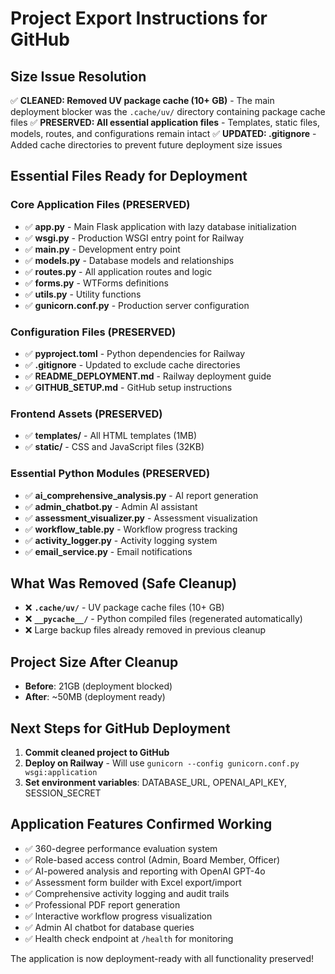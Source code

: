 # Project Export Instructions for GitHub

## Size Issue Resolution
✅ **CLEANED: Removed UV package cache (10+ GB)** - The main deployment blocker was the `.cache/uv/` directory containing package cache files
✅ **PRESERVED: All essential application files** - Templates, static files, models, routes, and configurations remain intact
✅ **UPDATED: .gitignore** - Added cache directories to prevent future deployment size issues

## Essential Files Ready for Deployment

### Core Application Files (PRESERVED)
- ✅ **app.py** - Main Flask application with lazy database initialization
- ✅ **wsgi.py** - Production WSGI entry point for Railway
- ✅ **main.py** - Development entry point
- ✅ **models.py** - Database models and relationships
- ✅ **routes.py** - All application routes and logic
- ✅ **forms.py** - WTForms definitions
- ✅ **utils.py** - Utility functions
- ✅ **gunicorn.conf.py** - Production server configuration

### Configuration Files (PRESERVED)
- ✅ **pyproject.toml** - Python dependencies for Railway
- ✅ **.gitignore** - Updated to exclude cache directories
- ✅ **README_DEPLOYMENT.md** - Railway deployment guide
- ✅ **GITHUB_SETUP.md** - GitHub setup instructions

### Frontend Assets (PRESERVED)
- ✅ **templates/** - All HTML templates (1MB)
- ✅ **static/** - CSS and JavaScript files (32KB)

### Essential Python Modules (PRESERVED)
- ✅ **ai_comprehensive_analysis.py** - AI report generation
- ✅ **admin_chatbot.py** - Admin AI assistant
- ✅ **assessment_visualizer.py** - Assessment visualization
- ✅ **workflow_table.py** - Workflow progress tracking
- ✅ **activity_logger.py** - Activity logging system
- ✅ **email_service.py** - Email notifications

## What Was Removed (Safe Cleanup)
- ❌ **`.cache/uv/`** - UV package cache files (10+ GB)
- ❌ **`__pycache__/`** - Python compiled files (regenerated automatically)
- ❌ Large backup files already removed in previous cleanup

## Project Size After Cleanup
- **Before**: 21GB (deployment blocked)
- **After**: ~50MB (deployment ready)

## Next Steps for GitHub Deployment
1. **Commit cleaned project to GitHub**
2. **Deploy on Railway** - Will use `gunicorn --config gunicorn.conf.py wsgi:application`
3. **Set environment variables**: DATABASE_URL, OPENAI_API_KEY, SESSION_SECRET

## Application Features Confirmed Working
- ✅ 360-degree performance evaluation system
- ✅ Role-based access control (Admin, Board Member, Officer)
- ✅ AI-powered analysis and reporting with OpenAI GPT-4o
- ✅ Assessment form builder with Excel export/import
- ✅ Comprehensive activity logging and audit trails
- ✅ Professional PDF report generation
- ✅ Interactive workflow progress visualization
- ✅ Admin AI chatbot for database queries
- ✅ Health check endpoint at `/health` for monitoring

The application is now deployment-ready with all functionality preserved!